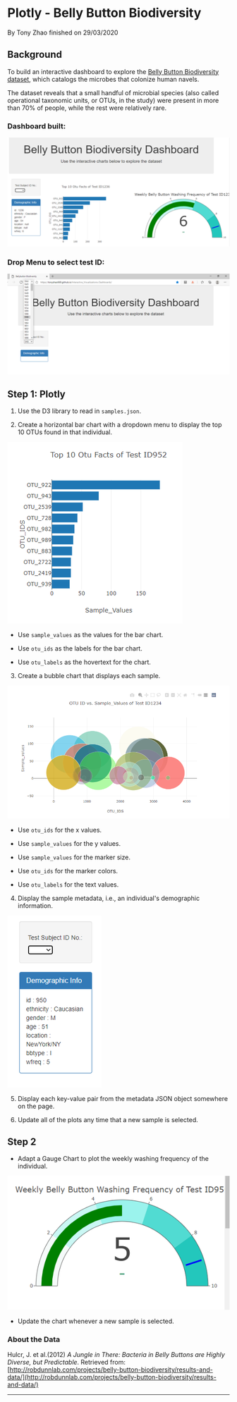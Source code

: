 # Plotly - Belly Button Biodiversity

By Tony Zhao finished on 29/03/2020

## Background

To build an interactive dashboard to explore the [Belly Button Biodiversity dataset](http://robdunnlab.com/projects/belly-button-biodiversity/), which catalogs the microbes that colonize human navels.

The dataset reveals that a small handful of microbial species (also called operational taxonomic units, or OTUs, in the study) were present in more than 70% of people, while the rest were relatively rare.

### Dashboard built:

![Bacteria Dashboard](images/dashboard.PNG)

### Drop Menu to select test ID:

![Drop Menu](images/drop_menu.png)

## Step 1: Plotly

1. Use the D3 library to read in `samples.json`.

2. Create a horizontal bar chart with a dropdown menu to display the top 10 OTUs found in that individual.

![Horizontal Bar](images/top10otu.PNG)

* Use `sample_values` as the values for the bar chart.

* Use `otu_ids` as the labels for the bar chart.

* Use `otu_labels` as the hovertext for the chart.


3. Create a bubble chart that displays each sample.

![Bubble Chart](images/otuvsid.PNG)

* Use `otu_ids` for the x values.

* Use `sample_values` for the y values.

* Use `sample_values` for the marker size.

* Use `otu_ids` for the marker colors.

* Use `otu_labels` for the text values.


4. Display the sample metadata, i.e., an individual's demographic information.

![Megadata](images/infotable.PNG)


5. Display each key-value pair from the metadata JSON object somewhere on the page.


6. Update all of the plots any time that a new sample is selected.


## Step 2

* Adapt a Gauge Chart to plot the weekly washing frequency of the individual.

![Dial Guage](images/dialchart.PNG)

* Update the chart whenever a new sample is selected.


### About the Data

Hulcr, J. et al.(2012) _A Jungle in There: Bacteria in Belly Buttons are Highly Diverse, but Predictable_. Retrieved from: [http://robdunnlab.com/projects/belly-button-biodiversity/results-and-data/](http://robdunnlab.com/projects/belly-button-biodiversity/results-and-data/)

- - -

